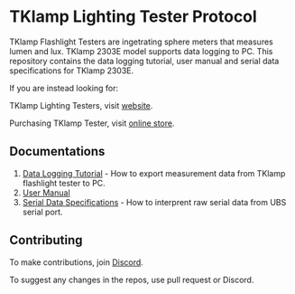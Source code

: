 # TKlamp Lighting Tester Protocol

TKlamp Flashlight Testers are ingetrating sphere meters that measures lumen and lux. TKlamp 2303E model supports data logging to PC. This repository contains the data logging tutorial, user manual and serial data specifications for TKlamp 2303E. 

If you are instead looking for:

TKlamp Lighting Testers, visit [website](https://tklamp.co).

Purchasing TKlamp Tester, visit [online store](https://www.tklamp.co/order-online).

## Documentations

1. [Data Logging Tutorial](https://github.com/TKlamp/Data-Logging-Tutorial/blob/main/README.md) - How to export measurement data from TKlamp flashlight tester to PC.
2. [User Manual](docs/manual.mkd) 
3. [Serial Data Specifications](docs/serial_data_reference.mkd) - How to interprent raw serial data from UBS serial port.

## Contributing 
To make contributions, join [Discord](https://discord.gg/6RaazMqn6W).

To suggest any changes in the repos, use pull request or Discord.
